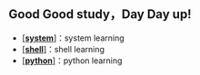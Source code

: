 ## Good Good study，Day Day up!
- [[**system**]](/system)：system learning
- [[**shell**]](/shell)：shell learning
- [[**python**]](/python)：python learning
